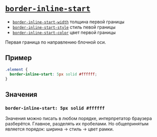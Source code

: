# [`border-inline-start`](../index.md)

- [`border-inline-start-width`](./border-inline-start-width.md) толщина первой границы
- [`border-inline-start-style`](./border-inline-start-style.md) стиль певой границы
- [`border-inline-start-color`](./border-inline-start-color.md) цвет первой границы

Первая граница по направлению блочной оси.

## Пример

```css
.element {
  border-inline-start: 5px solid #ffffff;
}
```

## Значения

### `border-inline-start: 5px solid #ffffff`

Значения можно писать в любом порядке, интерпретатор браузера разберётся. Главное, разделять их пробелами. Но общепринятым является порядок: ширина → стиль → цвет рамки.
